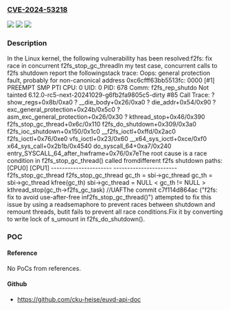 ### [CVE-2024-53218](https://cve.mitre.org/cgi-bin/cvename.cgi?name=CVE-2024-53218)
![](https://img.shields.io/static/v1?label=Product&message=Linux&color=blue)
![](https://img.shields.io/static/v1?label=Version&message=7950e9ac638e84518fbdd5c930939ad46a1068c5%3C%20794fa8792d4eacac191f1cbcc2e81b7369e4662a%20&color=brighgreen)
![](https://img.shields.io/static/v1?label=Vulnerability&message=n%2Fa&color=brighgreen)

### Description

In the Linux kernel, the following vulnerability has been resolved:f2fs: fix race in concurrent f2fs_stop_gc_threadIn my test case, concurrent calls to f2fs shutdown report the followingstack trace: Oops: general protection fault, probably for non-canonical address 0xc6cfff63bb5513fc: 0000 [#1] PREEMPT SMP PTI CPU: 0 UID: 0 PID: 678 Comm: f2fs_rep_shutdo Not tainted 6.12.0-rc5-next-20241029-g6fb2fa9805c5-dirty #85 Call Trace:  <TASK>  ? show_regs+0x8b/0xa0  ? __die_body+0x26/0xa0  ? die_addr+0x54/0x90  ? exc_general_protection+0x24b/0x5c0  ? asm_exc_general_protection+0x26/0x30  ? kthread_stop+0x46/0x390  f2fs_stop_gc_thread+0x6c/0x110  f2fs_do_shutdown+0x309/0x3a0  f2fs_ioc_shutdown+0x150/0x1c0  __f2fs_ioctl+0xffd/0x2ac0  f2fs_ioctl+0x76/0xe0  vfs_ioctl+0x23/0x60  __x64_sys_ioctl+0xce/0xf0  x64_sys_call+0x2b1b/0x4540  do_syscall_64+0xa7/0x240  entry_SYSCALL_64_after_hwframe+0x76/0x7eThe root cause is a race condition in f2fs_stop_gc_thread() called fromdifferent f2fs shutdown paths:  [CPU0]                       [CPU1]  ----------------------       -----------------------  f2fs_stop_gc_thread          f2fs_stop_gc_thread                                 gc_th = sbi->gc_thread    gc_th = sbi->gc_thread    kfree(gc_th)    sbi->gc_thread = NULL                                 < gc_th != NULL >                                 kthread_stop(gc_th->f2fs_gc_task) //UAFThe commit c7f114d864ac ("f2fs: fix to avoid use-after-free inf2fs_stop_gc_thread()") attempted to fix this issue by using a readsemaphore to prevent races between shutdown and remount threads, butit fails to prevent all race conditions.Fix it by converting to write lock of s_umount in f2fs_do_shutdown().

### POC

#### Reference
No PoCs from references.

#### Github
- https://github.com/cku-heise/euvd-api-doc

